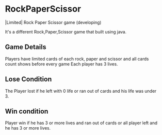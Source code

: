 # RockPaperScissor
|Limited| Rock Paper Scissor game (developing)

It's a different Rock,Paper,Scissor game that built using java.


## Game Details
Players have limited cards of each rock, paper and scissor and all cards count shows before every game
Each player has 3 lives.

## Lose Condition
The Player lost if he left with 0 life or ran out of cards and his life was under 3.

## Win condition
Player win if he has 3 or more lives and ran out of cards or all player left and he has 3 or more lives.
